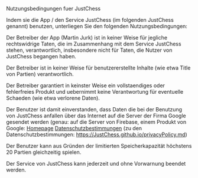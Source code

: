 Nutzungsbedingungen fuer JustChess

Indem sie die App / den Service JustChess (im folgenden JustChess genannt) benutzen, unterliegen Sie den folgenden Nutzungsbedingungen:

Der Betreiber der App (Martin Jurk) ist in keiner Weise für jegliche rechtswidrige Taten, die im Zusammenhang mit dem Service JustChess stehen, verantwortlich, insbesondere nicht für Taten, die Nutzer von JustChess begangen haben.

Der Betreiber ist in keiner Weise für benutzererstellte Inhalte (wie etwa Title von Partien) verantwortlich.

Der Betreiber garantiert in keinster Weise ein vollstaendiges oder fehlerfreies Produkt und uebernimmt keine Verantwortung für eventuelle Schaeden (wie etwa verlorene Daten).

Der Benutzer ist damit einverstanden, dass Daten die bei der Benutzung von JustChess anfallen über das Internet auf die Server der Firma Google gesendet werden (genau: auf die Server von Firebase, einem Produkt von Google: [Homepage](https://firebase.google.com/?hl=de) [Datenschutzbestimmungen](https://firebase.google.com/support/privacy?hl=de)
(zu den Datenschutzbestimmungen: https://JustChess.github.io/privacyPolicy.md)

Der Benutzer kann aus Gründen der limitierten Speicherkapazität höchstens 20 Partien gleichzeitig spielen.

Der Service von JustChess kann jederzeit und ohne Vorwarnung beendet werden.

